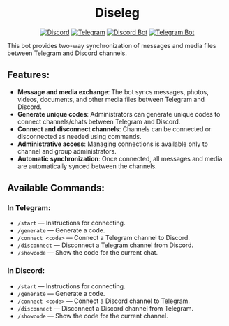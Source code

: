 <div align="center">
    <h1>Diseleg</h1>
</div>

<p align="center">
    <a href="https://discord.com/invite/fmVfDh57kw"><img alt="Discord" src="https://img.shields.io/badge/Discord-join-blue?logo=discord&logoColor=%23ffffff&color=%235865F2"></a>
    <a href="https://https://t.me/diseleg"><img alt="Telegram" src="https://img.shields.io/badge/Telegram-join-blue?logo=telegram&logoColor=%23ffffff" style="border: none;"></a> 
    <a href="https://discord.com/oauth2/authorize?client_id=1419054845150625853&permissions=67600&integration_type=0&scope=bot+applications.commands"><img alt="Discord Bot" src="https://img.shields.io/badge/Discord-Bot-7289da?logo=discord&logoColor=%23ffffff&color=%237289DA"></a>
    <a href="https://t.me/Diseleg_bot"><img alt="Telegram Bot" src="https://img.shields.io/badge/Telegram-Bot-0088cc?logo=telegram&logoColor=%23ffffff" style="border: none;"></a>
</p>

This bot provides two-way synchronization of messages and media files between Telegram and Discord channels.

## Features:
- **Message and media exchange**: The bot syncs messages, photos, videos, documents, and other media files between Telegram and Discord.
- **Generate unique codes**: Administrators can generate unique codes to connect channels/chats between Telegram and Discord.
- **Connect and disconnect channels**: Channels can be connected or disconnected as needed using commands.
- **Administrative access**: Managing connections is available only to channel and group administrators.
- **Automatic synchronization**: Once connected, all messages and media are automatically synced between the channels.

## Available Commands:

### In Telegram:
- `/start` — Instructions for connecting.
- `/generate` — Generate a code.
- `/connect <code>` — Connect a Telegram channel to Discord.
- `/disconnect` — Disconnect a Telegram channel from Discord.
- `/showcode` — Show the code for the current chat.

### In Discord:
- `/start` — Instructions for connecting.
- `/generate` — Generate a code.
- `/connect <code>` — Connect a Discord channel to Telegram.
- `/disconnect` — Disconnect a Discord channel from Telegram.
- `/showcode` — Show the code for the current channel.

